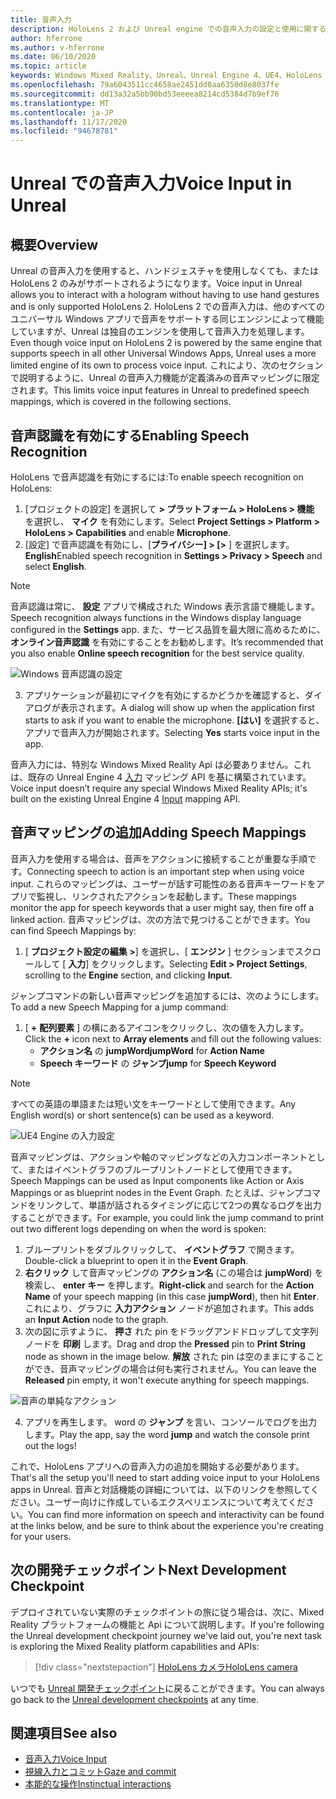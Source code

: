 ```yaml
---
title: 音声入力
description: HoloLens 2 および Unreal engine での音声入力の設定と使用に関するチュートリアル
author: hferrone
ms.author: v-hferrone
ms.date: 06/10/2020
ms.topic: article
keywords: Windows Mixed Reality、Unreal、Unreal Engine 4、UE4、HoloLens 2、音声、音声入力、音声認識、mixed reality、開発、機能、ドキュメント、ガイド、ホログラム、ゲーム開発、mixed reality ヘッドセット、windows mixed Reality ヘッドセット、virtual reality ヘッドセット
ms.openlocfilehash: 79a6043511cc4658ae2451dd8aa6350d8e8037fe
ms.sourcegitcommit: dd13a32a5bb90bd53eeeea8214cd5384d7b9ef76
ms.translationtype: MT
ms.contentlocale: ja-JP
ms.lasthandoff: 11/17/2020
ms.locfileid: "94678781"
---
```

# <a name="voice-input-in-unreal"></a><span data-ttu-id="325cf-104">Unreal での音声入力</span><span class="sxs-lookup"><span data-stu-id="325cf-104">Voice Input in Unreal</span></span>

## <a name="overview"></a><span data-ttu-id="325cf-105">概要</span><span class="sxs-lookup"><span data-stu-id="325cf-105">Overview</span></span>
<span data-ttu-id="325cf-106">Unreal の音声入力を使用すると、ハンドジェスチャを使用しなくても、または HoloLens 2 のみがサポートされるようになります。</span><span class="sxs-lookup"><span data-stu-id="325cf-106">Voice input in Unreal allows you to interact with a hologram without having to use hand gestures and is only supported HoloLens 2.</span></span> <span data-ttu-id="325cf-107">HoloLens 2 での音声入力は、他のすべてのユニバーサル Windows アプリで音声をサポートする同じエンジンによって機能していますが、Unreal は独自のエンジンを使用して音声入力を処理します。</span><span class="sxs-lookup"><span data-stu-id="325cf-107">Even though voice input on HoloLens 2 is powered by the same engine that supports speech in all other Universal Windows Apps, Unreal uses a more limited engine of its own to process voice input.</span></span> <span data-ttu-id="325cf-108">これにより、次のセクションで説明するように、Unreal の音声入力機能が定義済みの音声マッピングに限定されます。</span><span class="sxs-lookup"><span data-stu-id="325cf-108">This limits voice input features in Unreal to predefined speech mappings, which is covered in the following sections.</span></span> 

## <a name="enabling-speech-recognition"></a><span data-ttu-id="325cf-109">音声認識を有効にする</span><span class="sxs-lookup"><span data-stu-id="325cf-109">Enabling Speech Recognition</span></span>

<span data-ttu-id="325cf-110">HoloLens で音声認識を有効にするには:</span><span class="sxs-lookup"><span data-stu-id="325cf-110">To enable speech recognition on HoloLens:</span></span>
1. <span data-ttu-id="325cf-111">[プロジェクトの設定] を選択して **> プラットフォーム > HoloLens > 機能** を選択し、 **マイク** を有効にします。</span><span class="sxs-lookup"><span data-stu-id="325cf-111">Select **Project Settings > Platform > HoloLens > Capabilities** and enable **Microphone**.</span></span> 
2. <span data-ttu-id="325cf-112">[設定] で音声認識を有効にし、[**プライバシー] > [>** ] を選択します。 **English**</span><span class="sxs-lookup"><span data-stu-id="325cf-112">Enabled speech recognition in **Settings > Privacy > Speech** and select **English**.</span></span>

> [!NOTE]
> <span data-ttu-id="325cf-113">音声認識は常に、 **設定** アプリで構成された Windows 表示言語で機能します。</span><span class="sxs-lookup"><span data-stu-id="325cf-113">Speech recognition always functions in the Windows display language configured in the **Settings** app.</span></span> <span data-ttu-id="325cf-114">また、サービス品質を最大限に高めるために、 **オンライン音声認識** を有効にすることをお勧めします。</span><span class="sxs-lookup"><span data-stu-id="325cf-114">It’s recommended that you also enable **Online speech recognition** for the best service quality.</span></span>

![Windows 音声認識の設定](images/unreal/speech-recognition-settings.png)

3. <span data-ttu-id="325cf-116">アプリケーションが最初にマイクを有効にするかどうかを確認すると、ダイアログが表示されます。</span><span class="sxs-lookup"><span data-stu-id="325cf-116">A dialog will show up when the application first starts to ask if you want to enable the microphone.</span></span> <span data-ttu-id="325cf-117">**[はい]** を選択すると、アプリで音声入力が開始されます。</span><span class="sxs-lookup"><span data-stu-id="325cf-117">Selecting **Yes** starts voice input in the app.</span></span>

<span data-ttu-id="325cf-118">音声入力には、特別な Windows Mixed Reality Api は必要ありません。これは、既存の Unreal Engine 4 [入力](https://docs.unrealengine.com/Gameplay/Input/index.html) マッピング API を基に構築されています。</span><span class="sxs-lookup"><span data-stu-id="325cf-118">Voice input doesn’t require any special Windows Mixed Reality APIs; it's built on the existing Unreal Engine 4 [Input](https://docs.unrealengine.com/Gameplay/Input/index.html) mapping API.</span></span> 

## <a name="adding-speech-mappings"></a><span data-ttu-id="325cf-119">音声マッピングの追加</span><span class="sxs-lookup"><span data-stu-id="325cf-119">Adding Speech Mappings</span></span>
<span data-ttu-id="325cf-120">音声入力を使用する場合は、音声をアクションに接続することが重要な手順です。</span><span class="sxs-lookup"><span data-stu-id="325cf-120">Connecting speech to action is an important step when using voice input.</span></span> <span data-ttu-id="325cf-121">これらのマッピングは、ユーザーが話す可能性のある音声キーワードをアプリで監視し、リンクされたアクションを起動します。</span><span class="sxs-lookup"><span data-stu-id="325cf-121">These mappings monitor the app for speech keywords that a user might say, then fire off a linked action.</span></span> <span data-ttu-id="325cf-122">音声マッピングは、次の方法で見つけることができます。</span><span class="sxs-lookup"><span data-stu-id="325cf-122">You can find Speech Mappings by:</span></span>
1. <span data-ttu-id="325cf-123">[ **プロジェクト設定の編集 >**] を選択し、[ **エンジン** ] セクションまでスクロールして [ **入力**] をクリックします。</span><span class="sxs-lookup"><span data-stu-id="325cf-123">Selecting **Edit > Project Settings**, scrolling to the **Engine** section, and clicking **Input**.</span></span>

<span data-ttu-id="325cf-124">ジャンプコマンドの新しい音声マッピングを追加するには、次のようにします。</span><span class="sxs-lookup"><span data-stu-id="325cf-124">To add a new Speech Mapping for a jump command:</span></span>
1. <span data-ttu-id="325cf-125">[ **+** **配列要素** ] の横にあるアイコンをクリックし、次の値を入力します。</span><span class="sxs-lookup"><span data-stu-id="325cf-125">Click the **+** icon next to **Array elements** and fill out the following values:</span></span>
    * <span data-ttu-id="325cf-126">**アクション名** の **jumpWord**</span><span class="sxs-lookup"><span data-stu-id="325cf-126">**jumpWord** for **Action Name**</span></span>
    * <span data-ttu-id="325cf-127">**Speech キーワード** の **ジャンプ**</span><span class="sxs-lookup"><span data-stu-id="325cf-127">**jump** for **Speech Keyword**</span></span>

> [!NOTE]
> <span data-ttu-id="325cf-128">すべての英語の単語または短い文をキーワードとして使用できます。</span><span class="sxs-lookup"><span data-stu-id="325cf-128">Any English word(s) or short sentence(s) can be used as a keyword.</span></span> 

![UE4 Engine の入力設定](images/unreal/engine-input.png)

<span data-ttu-id="325cf-130">音声マッピングは、アクションや軸のマッピングなどの入力コンポーネントとして、またはイベントグラフのブループリントノードとして使用できます。</span><span class="sxs-lookup"><span data-stu-id="325cf-130">Speech Mappings can be used as Input components like Action or Axis Mappings or as blueprint nodes in the Event Graph.</span></span> <span data-ttu-id="325cf-131">たとえば、ジャンプコマンドをリンクして、単語が話されるタイミングに応じて2つの異なるログを出力することができます。</span><span class="sxs-lookup"><span data-stu-id="325cf-131">For example, you could link the jump command to print out two different logs depending on when the word is spoken:</span></span>

1. <span data-ttu-id="325cf-132">ブループリントをダブルクリックして、 **イベントグラフ** で開きます。</span><span class="sxs-lookup"><span data-stu-id="325cf-132">Double-click a blueprint to open it in the **Event Graph**.</span></span>
2. <span data-ttu-id="325cf-133">**右クリック** して音声マッピングの **アクション名** (この場合は **jumpWord**) を検索し、 **enter キー** を押します。</span><span class="sxs-lookup"><span data-stu-id="325cf-133">**Right-click** and search for the **Action Name** of your speech mapping (in this case **jumpWord**), then hit **Enter**.</span></span> <span data-ttu-id="325cf-134">これにより、グラフに **入力アクション** ノードが追加されます。</span><span class="sxs-lookup"><span data-stu-id="325cf-134">This adds an **Input Action** node to the graph.</span></span>
3. <span data-ttu-id="325cf-135">次の図に示すように、 **押さ** れた pin をドラッグアンドドロップして文字列ノードを **印刷** します。</span><span class="sxs-lookup"><span data-stu-id="325cf-135">Drag and drop the **Pressed** pin to **Print String** node as shown in the image below.</span></span> <span data-ttu-id="325cf-136">**解放** された pin は空のままにすることができ、音声マッピングの場合は何も実行されません。</span><span class="sxs-lookup"><span data-stu-id="325cf-136">You can leave the **Released** pin empty, it won't execute anything for speech mappings.</span></span>
 
![音声の単純なアクション](images/unreal/voice-input-img-03.png)

4. <span data-ttu-id="325cf-138">アプリを再生します。 word の **ジャンプ** を言い、コンソールでログを出力します。</span><span class="sxs-lookup"><span data-stu-id="325cf-138">Play the app, say the word **jump** and watch the console print out the logs!</span></span>

<span data-ttu-id="325cf-139">これで、HoloLens アプリへの音声入力の追加を開始する必要があります。</span><span class="sxs-lookup"><span data-stu-id="325cf-139">That's all the setup you'll need to start adding voice input to your HoloLens apps in Unreal.</span></span> <span data-ttu-id="325cf-140">音声と対話機能の詳細については、以下のリンクを参照してください。ユーザー向けに作成しているエクスペリエンスについて考えてください。</span><span class="sxs-lookup"><span data-stu-id="325cf-140">You can find more information on speech and interactivity can be found at the links below, and be sure to think about the experience you're creating for your users.</span></span>

## <a name="next-development-checkpoint"></a><span data-ttu-id="325cf-141">次の開発チェックポイント</span><span class="sxs-lookup"><span data-stu-id="325cf-141">Next Development Checkpoint</span></span>

<span data-ttu-id="325cf-142">デプロイされていない実際のチェックポイントの旅に従う場合は、次に、Mixed Reality プラットフォームの機能と Api について説明します。</span><span class="sxs-lookup"><span data-stu-id="325cf-142">If you're following the Unreal development checkpoint journey we've laid out, you're next task is exploring the Mixed Reality platform capabilities and APIs:</span></span> 

> [!div class="nextstepaction"]
> [<span data-ttu-id="325cf-143">HoloLens カメラ</span><span class="sxs-lookup"><span data-stu-id="325cf-143">HoloLens camera</span></span>](unreal-hololens-camera.md)

<span data-ttu-id="325cf-144">いつでも [Unreal 開発チェックポイント](unreal-development-overview.md#2-core-building-blocks)に戻ることができます。</span><span class="sxs-lookup"><span data-stu-id="325cf-144">You can always go back to the [Unreal development checkpoints](unreal-development-overview.md#2-core-building-blocks) at any time.</span></span>

## <a name="see-also"></a><span data-ttu-id="325cf-145">関連項目</span><span class="sxs-lookup"><span data-stu-id="325cf-145">See also</span></span>
* [<span data-ttu-id="325cf-146">音声入力</span><span class="sxs-lookup"><span data-stu-id="325cf-146">Voice Input</span></span>](../../design/voice-input.md)
* [<span data-ttu-id="325cf-147">視線入力とコミット</span><span class="sxs-lookup"><span data-stu-id="325cf-147">Gaze and commit</span></span>](../../design/gaze-and-commit.md)
* [<span data-ttu-id="325cf-148">本能的な操作</span><span class="sxs-lookup"><span data-stu-id="325cf-148">Instinctual interactions</span></span>](../../design/interaction-fundamentals.md)

